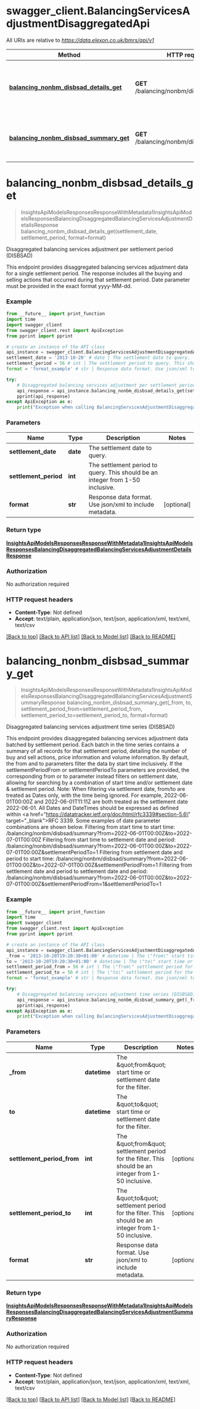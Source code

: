 # swagger_client.BalancingServicesAdjustmentDisaggregatedApi

All URIs are relative to *https://data.elexon.co.uk/bmrs/api/v1*

Method | HTTP request | Description
------------- | ------------- | -------------
[**balancing_nonbm_disbsad_details_get**](BalancingServicesAdjustmentDisaggregatedApi.md#balancing_nonbm_disbsad_details_get) | **GET** /balancing/nonbm/disbsad/details | Disaggregated balancing services adjustment per settlement period (DISBSAD)
[**balancing_nonbm_disbsad_summary_get**](BalancingServicesAdjustmentDisaggregatedApi.md#balancing_nonbm_disbsad_summary_get) | **GET** /balancing/nonbm/disbsad/summary | Disaggregated balancing services adjustment time series (DISBSAD)

# **balancing_nonbm_disbsad_details_get**
> InsightsApiModelsResponsesResponseWithMetadata1InsightsApiModelsResponsesBalancingDisaggregatedBalancingServicesAdjustmentDetailsResponse balancing_nonbm_disbsad_details_get(settlement_date, settlement_period, format=format)

Disaggregated balancing services adjustment per settlement period (DISBSAD)

This endpoint provides disaggregated balancing services adjustment data for a single settlement period. The  response includes all the buying and selling actions that occurred during that settlement period.                Date parameter must be provided in the exact format yyyy-MM-dd.

### Example
```python
from __future__ import print_function
import time
import swagger_client
from swagger_client.rest import ApiException
from pprint import pprint

# create an instance of the API class
api_instance = swagger_client.BalancingServicesAdjustmentDisaggregatedApi()
settlement_date = '2013-10-20' # date | The settlement date to query.
settlement_period = 56 # int | The settlement period to query. This should be an integer from 1-50 inclusive.
format = 'format_example' # str | Response data format. Use json/xml to include metadata. (optional)

try:
    # Disaggregated balancing services adjustment per settlement period (DISBSAD)
    api_response = api_instance.balancing_nonbm_disbsad_details_get(settlement_date, settlement_period, format=format)
    pprint(api_response)
except ApiException as e:
    print("Exception when calling BalancingServicesAdjustmentDisaggregatedApi->balancing_nonbm_disbsad_details_get: %s\n" % e)
```

### Parameters

Name | Type | Description  | Notes
------------- | ------------- | ------------- | -------------
 **settlement_date** | **date**| The settlement date to query. | 
 **settlement_period** | **int**| The settlement period to query. This should be an integer from 1-50 inclusive. | 
 **format** | **str**| Response data format. Use json/xml to include metadata. | [optional] 

### Return type

[**InsightsApiModelsResponsesResponseWithMetadata1InsightsApiModelsResponsesBalancingDisaggregatedBalancingServicesAdjustmentDetailsResponse**](InsightsApiModelsResponsesResponseWithMetadata1InsightsApiModelsResponsesBalancingDisaggregatedBalancingServicesAdjustmentDetailsResponse.md)

### Authorization

No authorization required

### HTTP request headers

 - **Content-Type**: Not defined
 - **Accept**: text/plain, application/json, text/json, application/xml, text/xml, text/csv

[[Back to top]](#) [[Back to API list]](../README.md#documentation-for-api-endpoints) [[Back to Model list]](../README.md#documentation-for-models) [[Back to README]](../README.md)

# **balancing_nonbm_disbsad_summary_get**
> InsightsApiModelsResponsesResponseWithMetadata1InsightsApiModelsResponsesBalancingDisaggregatedBalancingServicesAdjustmentSummaryResponse balancing_nonbm_disbsad_summary_get(_from, to, settlement_period_from=settlement_period_from, settlement_period_to=settlement_period_to, format=format)

Disaggregated balancing services adjustment time series (DISBSAD)

This endpoint provides disaggregated balancing services adjustment data batched by settlement period. Each  batch in the time series contains a summary of all records for that settlement period, detailing the number of  buy and sell actions, price information and volume information.    By default, the from and to parameters filter the data by start time inclusively. If the settlementPeriodFrom or  settlementPeriodTo parameters are provided, the corresponding from or to parameter instead filters on settlement  date, allowing for searching by a combination of start time and/or settlement date & settlement period.  Note: When filtering via settlement date, from/to are treated as Dates only, with the time being ignored. For  example, 2022-06-01T00:00Z and 2022-06-01T11:11Z are both treated as the settlement date 2022-06-01.                All Dates and DateTimes should be expressed as defined within  <a href=\"https://datatracker.ietf.org/doc/html/rfc3339#section-5.6\" target=\"_blank\">RFC 3339</a>.                Some examples of date parameter combinations are shown below.                Filtering from start time to start time:                    /balancing/nonbm/disbsad/summary?from=2022-06-01T00:00Z&to=2022-07-01T00:00Z                Filtering from start time to settlement date and period:                    /balancing/nonbm/disbsad/summary?from=2022-06-01T00:00Z&to=2022-07-01T00:00Z&settlementPeriodTo=1                Filtering from settlement date and period to start time:                    /balancing/nonbm/disbsad/summary?from=2022-06-01T00:00Z&to=2022-07-01T00:00Z&settlementPeriodFrom=1                Filtering from settlement date and period to settlement date and period:                    /balancing/nonbm/disbsad/summary?from=2022-06-01T00:00Z&to=2022-07-01T00:00Z&settlementPeriodFrom=1&settlementPeriodTo=1

### Example
```python
from __future__ import print_function
import time
import swagger_client
from swagger_client.rest import ApiException
from pprint import pprint

# create an instance of the API class
api_instance = swagger_client.BalancingServicesAdjustmentDisaggregatedApi()
_from = '2013-10-20T19:20:30+01:00' # datetime | The \"from\" start time or settlement date for the filter.
to = '2013-10-20T19:20:30+01:00' # datetime | The \"to\" start time or settlement date for the filter.
settlement_period_from = 56 # int | The \"from\" settlement period for the filter. This should be an integer from 1-50 inclusive. (optional)
settlement_period_to = 56 # int | The \"to\" settlement period for the filter. This should be an integer from 1-50 inclusive. (optional)
format = 'format_example' # str | Response data format. Use json/xml to include metadata. (optional)

try:
    # Disaggregated balancing services adjustment time series (DISBSAD)
    api_response = api_instance.balancing_nonbm_disbsad_summary_get(_from, to, settlement_period_from=settlement_period_from, settlement_period_to=settlement_period_to, format=format)
    pprint(api_response)
except ApiException as e:
    print("Exception when calling BalancingServicesAdjustmentDisaggregatedApi->balancing_nonbm_disbsad_summary_get: %s\n" % e)
```

### Parameters

Name | Type | Description  | Notes
------------- | ------------- | ------------- | -------------
 **_from** | **datetime**| The \&quot;from\&quot; start time or settlement date for the filter. | 
 **to** | **datetime**| The \&quot;to\&quot; start time or settlement date for the filter. | 
 **settlement_period_from** | **int**| The \&quot;from\&quot; settlement period for the filter. This should be an integer from 1-50 inclusive. | [optional] 
 **settlement_period_to** | **int**| The \&quot;to\&quot; settlement period for the filter. This should be an integer from 1-50 inclusive. | [optional] 
 **format** | **str**| Response data format. Use json/xml to include metadata. | [optional] 

### Return type

[**InsightsApiModelsResponsesResponseWithMetadata1InsightsApiModelsResponsesBalancingDisaggregatedBalancingServicesAdjustmentSummaryResponse**](InsightsApiModelsResponsesResponseWithMetadata1InsightsApiModelsResponsesBalancingDisaggregatedBalancingServicesAdjustmentSummaryResponse.md)

### Authorization

No authorization required

### HTTP request headers

 - **Content-Type**: Not defined
 - **Accept**: text/plain, application/json, text/json, application/xml, text/xml, text/csv

[[Back to top]](#) [[Back to API list]](../README.md#documentation-for-api-endpoints) [[Back to Model list]](../README.md#documentation-for-models) [[Back to README]](../README.md)

